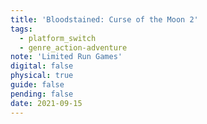 ```yaml
---
title: 'Bloodstained: Curse of the Moon 2'
tags:
  - platform_switch
  - genre_action-adventure
note: 'Limited Run Games'
digital: false
physical: true
guide: false
pending: false
date: 2021-09-15
---
```

